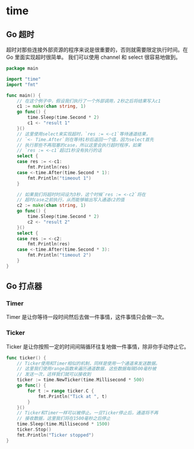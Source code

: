 # time

## Go 超时

超时对那些连接外部资源的程序来说是很重要的，否则就需要限定执行时间。在 Go 里面实现超时很简单。 我们可以使用 channel 和 select 很容易地做到。

```go
package main

import "time"
import "fmt"

func main() {
	// 在这个例子中，假设我们执行了一个外部调用，2秒之后将结果写入c1
	c1 := make(chan string, 1)
	go func() {
		time.Sleep(time.Second * 2)
		c1 <- "result 1"
	}()
	// 这里使用select来实现超时，`res := <-c1`等待通道结果，
	// `<- Time.After`则在等待1秒后返回一个值，因为select首先
	// 执行那些不再阻塞的case，所以这里会执行超时程序，如果
	// `res := <-c1`超过1秒没有执行的话
	select {
	case res := <-c1:
		fmt.Println(res)
	case <-time.After(time.Second * 1):
		fmt.Println("timeout 1")
	}

	// 如果我们将超时时间设为3秒，这个时候`res := <-c2`将在
	// 超时case之前执行，从而能够输出写入通道c2的值
	c2 := make(chan string, 1)
	go func() {
		time.Sleep(time.Second * 2)
		c2 <- "result 2"
	}()
	select {
	case res := <-c2:
		fmt.Println(res)
	case <-time.After(time.Second * 3):
		fmt.Println("timeout 2")
	}
}
```

## Go 打点器

### Timer

Timer 是让你等待一段时间然后去做一件事情，这件事情只会做一次。

### Ticker

Ticker 是让你按照一定的时间间隔循环往复地做一件事情，除非你手动停止它。

```go
func ticker() {
	// Ticker使用和Timer相似的机制，同样是使用一个通道来发送数据。
	// 这里我们使用range函数来遍历通道数据，这些数据每隔500毫秒被
	// 发送一次，这样我们就可以接收到
	ticker := time.NewTicker(time.Millisecond * 500)
	go func() {
		for t := range ticker.C {
			fmt.Println("Tick at ", t)
		}
	}()
	// Ticker和Timer一样可以被停止。一旦Ticker停止后，通道将不再
	// 接收数据，这里我们将在1500毫秒之后停止
	time.Sleep(time.Millisecond * 1500)
	ticker.Stop()
	fmt.Println("Ticker stopped")
}
```
